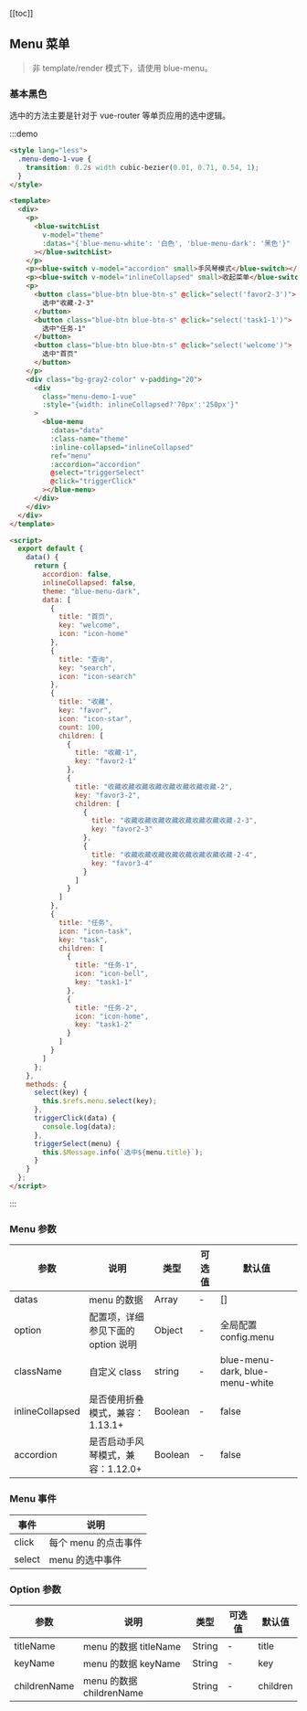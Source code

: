[[toc]]

## Menu 菜单

> 非 template/render 模式下，请使用 blue-menu。

### 基本黑色

选中的方法主要是针对于 vue-router 等单页应用的选中逻辑。

:::demo

```html
<style lang="less">
  .menu-demo-1-vue {
    transition: 0.2s width cubic-bezier(0.01, 0.71, 0.54, 1);
  }
</style>

<template>
  <div>
    <p>
      <blue-switchList
        v-model="theme"
        :datas="{'blue-menu-white': '白色', 'blue-menu-dark': '黑色'}"
      ></blue-switchList>
    </p>
    <p><blue-switch v-model="accordion" small>手风琴模式</blue-switch></p>
    <p><blue-switch v-model="inlineCollapsed" small>收起菜单</blue-switch></p>
    <p>
      <button class="blue-btn blue-btn-s" @click="select('favor2-3')">
        选中"收藏-2-3"
      </button>
      <button class="blue-btn blue-btn-s" @click="select('task1-1')">
        选中"任务-1"
      </button>
      <button class="blue-btn blue-btn-s" @click="select('welcome')">
        选中"首页"
      </button>
    </p>
    <div class="bg-gray2-color" v-padding="20">
      <div
        class="menu-demo-1-vue"
        :style="{width: inlineCollapsed?'70px':'250px'}"
      >
        <blue-menu
          :datas="data"
          :class-name="theme"
          :inline-collapsed="inlineCollapsed"
          ref="menu"
          :accordion="accordion"
          @select="triggerSelect"
          @click="triggerClick"
        ></blue-menu>
      </div>
    </div>
  </div>
</template>

<script>
  export default {
    data() {
      return {
        accordion: false,
        inlineCollapsed: false,
        theme: "blue-menu-dark",
        data: [
          {
            title: "首页",
            key: "welcome",
            icon: "icon-home"
          },
          {
            title: "查询",
            key: "search",
            icon: "icon-search"
          },
          {
            title: "收藏",
            key: "favor",
            icon: "icon-star",
            count: 100,
            children: [
              {
                title: "收藏-1",
                key: "favor2-1"
              },
              {
                title: "收藏收藏收藏收藏收藏收藏收藏收藏-2",
                key: "favor3-2",
                children: [
                  {
                    title: "收藏收藏收藏收藏收藏收藏收藏收藏-2-3",
                    key: "favor2-3"
                  },
                  {
                    title: "收藏收藏收藏收藏收藏收藏收藏收藏-2-4",
                    key: "favor3-4"
                  }
                ]
              }
            ]
          },
          {
            title: "任务",
            icon: "icon-task",
            key: "task",
            children: [
              {
                title: "任务-1",
                icon: "icon-bell",
                key: "task1-1"
              },
              {
                title: "任务-2",
                icon: "icon-home",
                key: "task1-2"
              }
            ]
          }
        ]
      };
    },
    methods: {
      select(key) {
        this.$refs.menu.select(key);
      },
      triggerClick(data) {
        console.log(data);
      },
      triggerSelect(menu) {
        this.$Message.info(`选中${menu.title}`);
      }
    }
  };
</script>
```

:::

### Menu 参数

| 参数            | 说明                               | 类型    | 可选值 | 默认值                          |
| --------------- | ---------------------------------- | ------- | ------ | ------------------------------- |
| datas           | menu 的数据                        | Array   | -      | []                              |
| option          | 配置项，详细参见下面的 option 说明 | Object  | -      | 全局配置 config.menu            |
| className       | 自定义 class                       | string  | -      | blue-menu-dark, blue-menu-white |
| inlineCollapsed | 是否使用折叠模式，兼容：1.13.1+    | Boolean | -      | false                           |
| accordion       | 是否启动手风琴模式，兼容：1.12.0+  | Boolean | -      | false                           |

### Menu 事件

| 事件   | 说明                 |
| ------ | -------------------- |
| click  | 每个 menu 的点击事件 |
| select | menu 的选中事件      |

### Option 参数

| 参数         | 说明                     | 类型   | 可选值 | 默认值   |
| ------------ | ------------------------ | ------ | ------ | -------- |
| titleName    | menu 的数据 titleName    | String | -      | title    |
| keyName      | menu 的数据 keyName      | String | -      | key      |
| childrenName | menu 的数据 childrenName | String | -      | children |

<script>
export default {
  data() {
    return {
      accordion: false,
      inlineCollapsed: false,
      theme: 'blue-menu-dark',
      data: [
        {
          title: '首页',
          key: 'welcome',
          icon: 'icon-home'
        },
        {
          title: '查询',
          key: 'search',
          icon: 'icon-search'
        },
        {
          title: '收藏',
          key: 'favor',
          icon: 'icon-star',
          count: 100,
          children: [
            {
              title: '收藏-1',
              key: 'favor2-1'
            },
            {
              title: '收藏收藏收藏收藏收藏收藏收藏收藏-2',
              key: 'favor3-2',
              children: [
                {
                  title: '收藏收藏收藏收藏收藏收藏收藏收藏-2-3',
                  key: 'favor2-3'
                },
                {
                  title: '收藏收藏收藏收藏收藏收藏收藏收藏-2-4',
                  key: 'favor3-4'
                }
              ]
            }
          ]

        },
        {
          title: '任务',
          icon: 'icon-wallet',
          key: 'task',
          children: [
            {
              title: '任务-1',
              icon: 'icon-bell',
              key: 'task1-1'
            },
            {
              title: '任务-2',
              icon: 'icon-home',
              key: 'task1-2'
            }
          ]
        }
      ]
    };
  },
  methods: {
    select(key) {
      this.$refs.menu.select(key);
    },
    triggerClick(data) {
      console.log(data);
    },
    triggerSelect(menu) {
      this.$Message.info(`选中${menu.title}`);
    }
  }
};
</script>

<style lang="less">
 .menu-demo-1-vue{
   transition: 0.2s width cubic-bezier(0.01, 0.71, 0.54, 1);
 }
</style>
